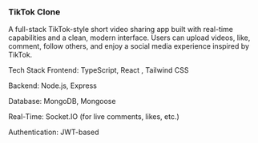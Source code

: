 ### TikTok Clone 
A full-stack TikTok-style short video sharing app built with real-time capabilities and a clean, modern interface. Users can upload videos, like, comment, follow others, and enjoy a social media experience inspired by TikTok.


Tech Stack
Frontend: TypeScript, React , Tailwind CSS

Backend: Node.js, Express

Database: MongoDB, Mongoose

Real-Time: Socket.IO (for live comments, likes, etc.)

Authentication: JWT-based 